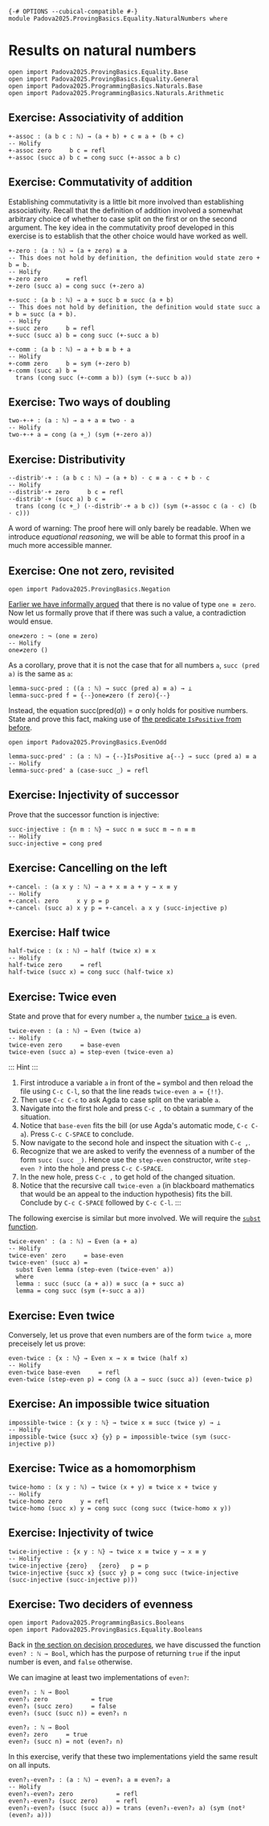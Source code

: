 ```
{-# OPTIONS --cubical-compatible #-}
module Padova2025.ProvingBasics.Equality.NaturalNumbers where
```

# Results on natural numbers

```
open import Padova2025.ProvingBasics.Equality.Base
open import Padova2025.ProvingBasics.Equality.General
open import Padova2025.ProgrammingBasics.Naturals.Base
open import Padova2025.ProgrammingBasics.Naturals.Arithmetic
```


## Exercise: Associativity of addition

```
+-assoc : (a b c : ℕ) → (a + b) + c ≡ a + (b + c)
-- Holify
+-assoc zero     b c = refl
+-assoc (succ a) b c = cong succ (+-assoc a b c)
```


## Exercise: Commutativity of addition

Establishing commutativity is a little bit more involved than establishing
associativity. Recall that the definition of addition involved a somewhat
arbitrary choice of whether to case split on the first or on the second argument.
The key idea in the commutativity proof developed in this exercise is to
establish that the other choice would have worked as well.

```
+-zero : (a : ℕ) → (a + zero) ≡ a
-- This does not hold by definition, the definition would state zero + b = b.
-- Holify
+-zero zero     = refl
+-zero (succ a) = cong succ (+-zero a)
```

```
+-succ : (a b : ℕ) → a + succ b ≡ succ (a + b)
-- This does not hold by definition, the definition would state succ a + b = succ (a + b).
-- Holify
+-succ zero     b = refl
+-succ (succ a) b = cong succ (+-succ a b)
```

```
+-comm : (a b : ℕ) → a + b ≡ b + a
-- Holify
+-comm zero     b = sym (+-zero b)
+-comm (succ a) b =
  trans (cong succ (+-comm a b)) (sym (+-succ b a))
```


## Exercise: Two ways of doubling

```
two-+-+ : (a : ℕ) → a + a ≡ two · a
-- Holify
two-+-+ a = cong (a +_) (sym (+-zero a))
```


## Exercise: Distributivity

```
·-distribʳ-+ : (a b c : ℕ) → (a + b) · c ≡ a · c + b · c
-- Holify
·-distribʳ-+ zero     b c = refl
·-distribʳ-+ (succ a) b c =
  trans (cong (c +_) (·-distribʳ-+ a b c)) (sym (+-assoc c (a · c) (b · c)))
```

A word of warning: The proof here will only barely be readable. When we
introduce *equational reasoning*, we will be able to format this proof in a
much more accessible manner.


## Exercise: One not zero, revisited

```
open import Padova2025.ProvingBasics.Negation
```

[Earlier we have informally
argued](Padova2025.ProvingBasics.Equality.FirstSteps.html#example-one-not-zero) that
there is no value of type `one ≡ zero`. Now let us formally prove that if there
was such a value, a contradiction would ensue.

```
one≠zero : ¬ (one ≡ zero)
-- Holify
one≠zero ()
```

As a corollary, prove that it is not the case that for all numbers `a`, `succ
(pred a)` is the same as `a`:

```
lemma-succ-pred : ((a : ℕ) → succ (pred a) ≡ a) → ⊥
lemma-succ-pred f = {--}one≠zero (f zero){--}
```

Instead, the equation $\mathrm{succ}(\mathrm{pred}(a)) = a$ only holds for
positive numbers. State and prove this fact, making use of [the predicate
`IsPositive` from before](Padova2025.ProvingBasics.EvenOdd.html#IsPositive).

```
open import Padova2025.ProvingBasics.EvenOdd
```

```
lemma-succ-pred' : (a : ℕ) → {--}IsPositive a{--} → succ (pred a) ≡ a
-- Holify
lemma-succ-pred' a (case-succ _) = refl
```


## Exercise: Injectivity of successor

Prove that the successor function is injective:

```
succ-injective : {n m : ℕ} → succ n ≡ succ m → n ≡ m
-- Holify
succ-injective = cong pred
```


## Exercise: Cancelling on the left

```
+-cancelₗ : (a x y : ℕ) → a + x ≡ a + y → x ≡ y
-- Holify
+-cancelₗ zero     x y p = p
+-cancelₗ (succ a) x y p = +-cancelₗ a x y (succ-injective p)
```


## Exercise: Half twice

```
half-twice : (x : ℕ) → half (twice x) ≡ x
-- Holify
half-twice zero     = refl
half-twice (succ x) = cong succ (half-twice x)
```


## Exercise: Twice even

State and prove that for every number `a`, the number
[`twice a`](Padova2025.ProgrammingBasics.Naturals.Arithmetic.html#twice) is even.

```
twice-even : (a : ℕ) → Even (twice a)
-- Holify
twice-even zero     = base-even
twice-even (succ a) = step-even (twice-even a)
```

::: Hint :::
1. First introduce a variable `a` in front of the `=` symbol and then
   reload the file using `C-c C-l`, so that the line reads `twice-even a =
   {!!}`.
2. Then use `C-c C-c` to ask Agda to case split on the variable `a`.
3. Navigate into the first hole and press `C-c ,` to obtain a summary of the
   situation.
4. Notice that `base-even` fits the bill (or use Agda's automatic mode, `C-c C-a`).
   Press `C-c C-SPACE` to conclude.
5. Now navigate to the second hole and inspect the situation with `C-c ,`.
6. Recognize that we are asked to verify the evenness of a number of the form
   `succ (succ _)`. Hence use the `step-even` constructor, write `step-even ?`
   into the hole and press `C-c C-SPACE`.
7. In the new hole, press `C-c ,` to get hold of the changed situation.
8. Notice that the recursive call `twice-even a` (in blackboard mathematics
   that would be an appeal to the induction hypothesis) fits the bill.
   Conclude by `C-c C-SPACE` followed by `C-c C-l`.
:::

The following exercise is similar but more involved. We will require the
[`subst` function](Padova2025.ProvingBasics.Equality.General.html#subst).

```
twice-even' : (a : ℕ) → Even (a + a)
-- Holify
twice-even' zero     = base-even
twice-even' (succ a) =
  subst Even lemma (step-even (twice-even' a))
  where
  lemma : succ (succ (a + a)) ≡ succ (a + succ a)
  lemma = cong succ (sym (+-succ a a))
```


## Exercise: Even twice

Conversely, let us prove that even numbers are of the form `twice a`, more
preceisely let us prove:

```
even-twice : {x : ℕ} → Even x → x ≡ twice (half x)
-- Holify
even-twice base-even     = refl
even-twice (step-even p) = cong (λ a → succ (succ a)) (even-twice p)
```


## Exercise: An impossible twice situation

```
impossible-twice : {x y : ℕ} → twice x ≡ succ (twice y) → ⊥
-- Holify
impossible-twice {succ x} {y} p = impossible-twice (sym (succ-injective p))
```


## Exercise: Twice as a homomorphism

```
twice-homo : (x y : ℕ) → twice (x + y) ≡ twice x + twice y
-- Holify
twice-homo zero     y = refl
twice-homo (succ x) y = cong succ (cong succ (twice-homo x y))
```


## Exercise: Injectivity of twice

```
twice-injective : {x y : ℕ} → twice x ≡ twice y → x ≡ y
-- Holify
twice-injective {zero}   {zero}   p = p
twice-injective {succ x} {succ y} p = cong succ (twice-injective (succ-injective (succ-injective p)))
```


## Exercise: Two deciders of evenness

```
open import Padova2025.ProgrammingBasics.Booleans
open import Padova2025.ProvingBasics.Equality.Booleans
```

Back in [the section on decision
procedures](Padova2025.ProgrammingBasics.Naturals.DecisionProcedures.html),
we have discussed the function `even? : ℕ → Bool`, which has the purpose of
returning `true` if the input number is even, and `false` otherwise.

We can imagine at least two implementations of `even?`:

```
even?₁ : ℕ → Bool
even?₁ zero            = true
even?₁ (succ zero)     = false
even?₁ (succ (succ n)) = even?₁ n

even?₂ : ℕ → Bool
even?₂ zero     = true
even?₂ (succ n) = not (even?₂ n)
```

In this exercise, verify that these two implementations yield the same result on all inputs.

```
even?₁-even?₂ : (a : ℕ) → even?₁ a ≡ even?₂ a
-- Holify
even?₁-even?₂ zero            = refl
even?₁-even?₂ (succ zero)     = refl
even?₁-even?₂ (succ (succ a)) = trans (even?₁-even?₂ a) (sym (not² (even?₂ a)))
```
